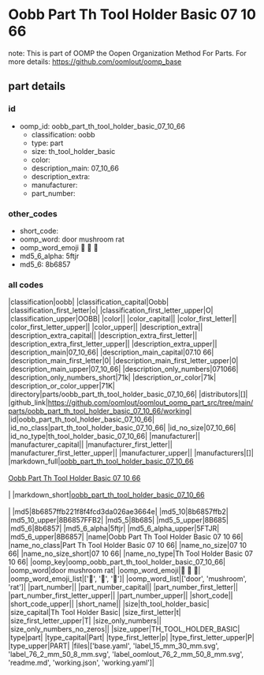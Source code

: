 # Oobb Part Th Tool Holder Basic 07 10 66  

note: This is part of OOMP the Oopen Organization Method For Parts. For more details: https://github.com/oomlout/oomp_base

##  part details





### id
* oomp_id: oobb_part_th_tool_holder_basic_07_10_66
  * classification: oobb
  * type: part
  * size: th_tool_holder_basic
  * color: 
  * description_main: 07_10_66
  * description_extra: 
  * manufacturer: 
  * part_number: 

### other_codes
* short_code: 
* oomp_word: door mushroom rat
* oomp_word_emoji :door: :mushroom: :rat:
* md5_6_alpha: 5ftjr
* md5_6: 8b6857

### all codes 
|classification|oobb|
|classification_capital|Oobb|
|classification_first_letter|o|
|classification_first_letter_upper|O|
|classification_upper|OOBB|
|color||
|color_capital||
|color_first_letter||
|color_first_letter_upper||
|color_upper||
|description_extra||
|description_extra_capital||
|description_extra_first_letter||
|description_extra_first_letter_upper||
|description_extra_upper||
|description_main|07_10_66|
|description_main_capital|07.10 66|
|description_main_first_letter|0|
|description_main_first_letter_upper|0|
|description_main_upper|07_10_66|
|description_only_numbers|071066|
|description_only_numbers_short|71k|
|description_or_color|71k|
|description_or_color_upper|71K|
|directory|parts/oobb_part_th_tool_holder_basic_07_10_66|
|distributors|[]|
|github_link|https://github.com/oomlout/oomlout_oomp_part_src/tree/main/parts/oobb_part_th_tool_holder_basic_07_10_66/working|
|id|oobb_part_th_tool_holder_basic_07_10_66|
|id_no_class|part_th_tool_holder_basic_07_10_66|
|id_no_size|07_10_66|
|id_no_type|th_tool_holder_basic_07_10_66|
|manufacturer||
|manufacturer_capital||
|manufacturer_first_letter||
|manufacturer_first_letter_upper||
|manufacturer_upper||
|manufacturers|[]|
|markdown_full|[oobb_part_th_tool_holder_basic_07_10_66](https://github.com/oomlout/oomlout_oomp_part_src/tree/main/parts/oobb_part_th_tool_holder_basic_07_10_66/working)<br>[](https://github.com/oomlout/oomlout_oomp_part_src/tree/main/parts/oobb_part_th_tool_holder_basic_07_10_66/working)<br>[Oobb Part Th Tool Holder Basic 07 10 66](https://github.com/oomlout/oomlout_oomp_part_src/tree/main/parts/oobb_part_th_tool_holder_basic_07_10_66/working)<br><br>|
|markdown_short|[oobb_part_th_tool_holder_basic_07_10_66](https://github.com/oomlout/oomlout_oomp_part_src/tree/main/parts/oobb_part_th_tool_holder_basic_07_10_66/working)<br><br>|
|md5|8b6857ffb221f8f4fcd3da026ae3664e|
|md5_10|8b6857ffb2|
|md5_10_upper|8B6857FFB2|
|md5_5|8b685|
|md5_5_upper|8B685|
|md5_6|8b6857|
|md5_6_alpha|5ftjr|
|md5_6_alpha_upper|5FTJR|
|md5_6_upper|8B6857|
|name|Oobb Part Th Tool Holder Basic 07 10 66|
|name_no_class|Part Th Tool Holder Basic 07 10 66|
|name_no_size|07 10 66|
|name_no_size_short|07 10 66|
|name_no_type|Th Tool Holder Basic 07 10 66|
|oomp_key|oomp_oobb_part_th_tool_holder_basic_07_10_66|
|oomp_word|door mushroom rat|
|oomp_word_emoji|:door: :mushroom: :rat:|
|oomp_word_emoji_list|[':door:', ':mushroom:', ':rat:']|
|oomp_word_list|['door', 'mushroom', 'rat']|
|part_number||
|part_number_capital||
|part_number_first_letter||
|part_number_first_letter_upper||
|part_number_upper||
|short_code||
|short_code_upper||
|short_name||
|size|th_tool_holder_basic|
|size_capital|Th Tool Holder Basic|
|size_first_letter|t|
|size_first_letter_upper|T|
|size_only_numbers||
|size_only_numbers_no_zeros||
|size_upper|TH_TOOL_HOLDER_BASIC|
|type|part|
|type_capital|Part|
|type_first_letter|p|
|type_first_letter_upper|P|
|type_upper|PART|
|files|['base.yaml', 'label_15_mm_30_mm.svg', 'label_76_2_mm_50_8_mm.svg', 'label_oomlout_76_2_mm_50_8_mm.svg', 'readme.md', 'working.json', 'working.yaml']|
